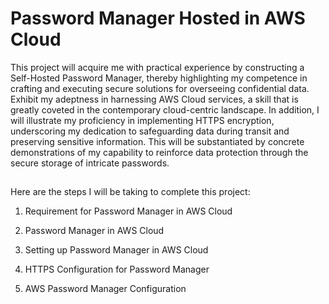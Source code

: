 # Password Manager Hosted in AWS Cloud

This project will acquire me with practical experience by constructing a Self-Hosted Password Manager, thereby highlighting my competence in crafting and executing secure solutions for overseeing confidential data. Exhibit my adeptness in harnessing AWS Cloud services, a skill that is greatly coveted in the contemporary cloud-centric landscape. In addition, I will illustrate my proficiency in implementing HTTPS encryption, underscoring my dedication to safeguarding data during transit and preserving sensitive information. This will be substantiated by concrete demonstrations of my capability to reinforce data protection through the secure storage of intricate passwords.

<h2></h2>

Here are the steps I will be taking to complete this project:

1. Requirement for Password Manager in AWS Cloud

2. Password Manager in AWS Cloud

3. Setting up Password Manager in AWS Cloud

4. HTTPS Configuration for Password Manager

5. AWS Password Manager Configuration
